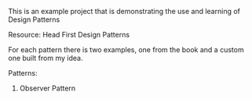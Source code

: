 This is an example project that is demonstrating the use and learning of Design Patterns

Resource: Head First Design Patterns

For each pattern there is two examples, one from the book and a custom one built from my idea.

Patterns:

1) Observer Pattern